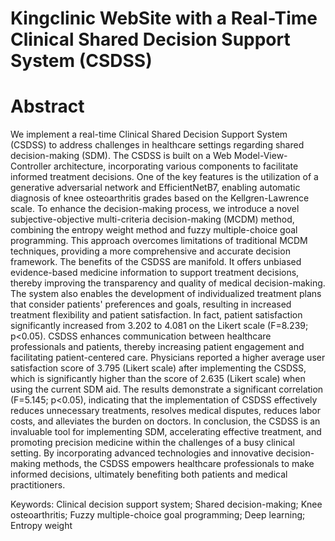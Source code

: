 # Kingclinic WebSite with a Real-Time Clinical Shared Decision Support System (CSDSS)
# Abstract
We implement a real-time Clinical Shared Decision Support System (CSDSS) to address challenges in healthcare settings regarding shared decision-making (SDM). The CSDSS is built on a Web Model-View-Controller architecture, incorporating various components to facilitate informed treatment decisions. One of the key features is the utilization of a generative adversarial network and EfficientNetB7, enabling automatic diagnosis of knee osteoarthritis grades based on the Kellgren-Lawrence scale. To enhance the decision-making process, we introduce a novel subjective-objective multi-criteria decision-making (MCDM) method, combining the entropy weight method and fuzzy multiple-choice goal programming. This approach overcomes limitations of traditional MCDM techniques, providing a more comprehensive and accurate decision framework. The benefits of the CSDSS are manifold. It offers unbiased evidence-based medicine information to support treatment decisions, thereby improving the transparency and quality of medical decision-making. The system also enables the development of individualized treatment plans that consider patients' preferences and goals, resulting in increased treatment flexibility and patient satisfaction. In fact, patient satisfaction significantly increased from 3.202 to 4.081 on the Likert scale (F=8.239; p<0.05). CSDSS enhances communication between healthcare professionals and patients, thereby increasing patient engagement and facilitating patient-centered care. Physicians reported a higher average user satisfaction score of 3.795 (Likert scale) after implementing the CSDSS, which is significantly higher than the score of 2.635 (Likert scale) when using the current SDM aid. The results demonstrate a significant correlation (F=5.145; p<0.05), indicating that the implementation of CSDSS effectively reduces unnecessary treatments, resolves medical disputes, reduces labor costs, and alleviates the burden on doctors. In conclusion, the CSDSS is an invaluable tool for implementing SDM, accelerating effective treatment, and promoting precision medicine within the challenges of a busy clinical setting. By incorporating advanced technologies and innovative decision-making methods, the CSDSS empowers healthcare professionals to make informed decisions, ultimately benefiting both patients and medical practitioners.

Keywords: Clinical decision support system; Shared decision-making; Knee osteoarthritis; Fuzzy multiple-choice goal programming; Deep learning; Entropy weight
